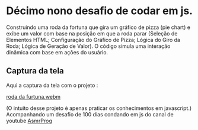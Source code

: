 # Décimo nono desafio de codar em js.
Construindo uma roda da fortuna que gira um gráfico de pizza (pie chart) e exibe um valor com base na posição em que a roda parar
(Seleção de Elementos HTML; Configuração do Gráfico de Pizza; Lógica do Giro da Roda; Lógica de Geração de Valor). O código simula uma interação dinâmica com base em ações do usuário.

## Captura da tela
Aqui a captura da tela com o projeto :

[roda da furtuna.webm](https://github.com/77971904/Desafio-de-codar-em-javascript19/assets/108705247/efa25d09-a83b-47dd-a0b6-64608ecfc0a6)

(O intuito desse projeto é apenas praticar os conhecimentos em javascript.)
Acompanhando um desafio de 100 dias condando em js do canal de youtube <a href="youtube.com/channel/UCJqXkOwrq7uBn-sn_Fvce9Q?sub_confirmation=1">AsmrProg</a>

